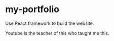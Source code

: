 # my-portfolio

Use React framework to build the website.

Youtube is the teacher of this who taught me this.
